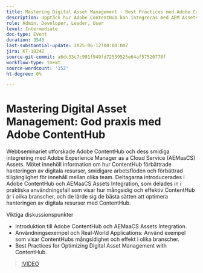```yaml
---
title: Mastering Digital Asset Management - Best Practices med Adobe ContentHub
description: Upptäck hur Adobe ContentHub kan integreras med AEM Assets för att effektivisera arbetsflöden, öka åtkomsten och förbättra resurshanteringen i olika team och branscher.
role: Admin, Developer, Leader, User
level: Intermediate
doc-type: Event
duration: 3543
last-substantial-update: 2025-06-12T00:00:00Z
jira: KT-18242
source-git-commit: a6dc33c7c991f949fd72539525e64af57520778f
workflow-type: tm+mt
source-wordcount: '152'
ht-degree: 0%

---
```



# Mastering Digital Asset Management: God praxis med Adobe ContentHub

Webbseminariet utforskade Adobe ContentHub och dess smidiga integrering med Adobe Experience Manager as a Cloud Service (AEMaaCS) Assets. Mötet innehöll information om hur ContentHub förbättrade hanteringen av digitala resurser, smidigare arbetsflöden och förbättrad tillgänglighet för innehåll mellan olika team. Deltagarna introducerades i Adobe ContentHub och AEMaaCS Assets Integration, som delades in i praktiska användningsfall som visar hur mångsidig och effektiv ContentHub är i olika branscher, och de lärde sig de bästa sätten att optimera hanteringen av digitala resurser med ContentHub.

Viktiga diskussionspunkter

* Introduktion till Adobe ContentHub och AEMaaCS Assets Integration.
* Användningsexempel och Real-World Applications: Använd exempel som visar ContentHubs mångsidighet och effekt i olika branscher.
* Best Practices for Optimizing Digital Asset Management with ContentHub.

>[!VIDEO](https://video.tv.adobe.com/v/3463353/?learn=on&enablevpops)
